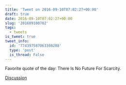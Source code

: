 ```yaml
---
title: 'Tweet on 2016-09-10T07:02:27+00:00'
draft: true
date: 2016-09-10T07:02:27+00:00
slug: '201609100702'
tags:
  - tweets
is_tweet: true
tweet_info:
  id: '774397587063308288'
  type: 'post'
  is_thread: False
---
```




Favorite quote of the day: There Is No Future For Scarcity.

[Discussion](https://x.com/sytelus/status/774397587063308288)
